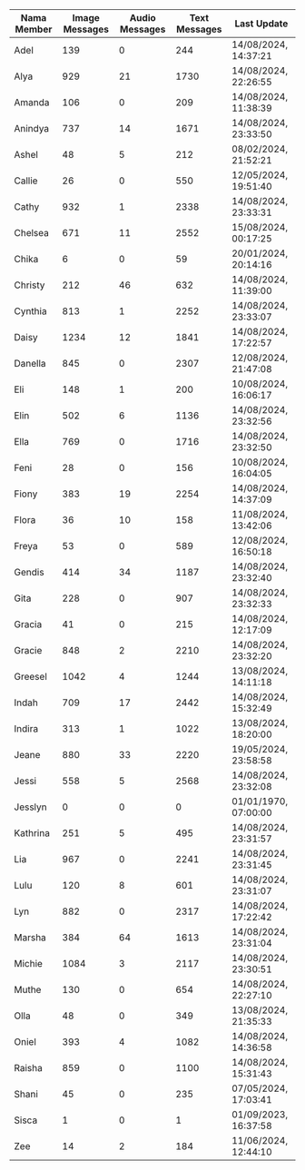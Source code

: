 | Nama Member | Image Messages | Audio Messages | Text Messages | Last Update |
| ------ | -------------- | -------------- | ------------- | ------------ |
| Adel | 139 | 0 | 244 | 14/08/2024, 14:37:21 |
| Alya | 929 | 21 | 1730 | 14/08/2024, 22:26:55 |
| Amanda | 106 | 0 | 209 | 14/08/2024, 11:38:39 |
| Anindya | 737 | 14 | 1671 | 14/08/2024, 23:33:50 |
| Ashel | 48 | 5 | 212 | 08/02/2024, 21:52:21 |
| Callie | 26 | 0 | 550 | 12/05/2024, 19:51:40 |
| Cathy | 932 | 1 | 2338 | 14/08/2024, 23:33:31 |
| Chelsea | 671 | 11 | 2552 | 15/08/2024, 00:17:25 |
| Chika | 6 | 0 | 59 | 20/01/2024, 20:14:16 |
| Christy | 212 | 46 | 632 | 14/08/2024, 11:39:00 |
| Cynthia | 813 | 1 | 2252 | 14/08/2024, 23:33:07 |
| Daisy | 1234 | 12 | 1841 | 14/08/2024, 17:22:57 |
| Danella | 845 | 0 | 2307 | 12/08/2024, 21:47:08 |
| Eli | 148 | 1 | 200 | 10/08/2024, 16:06:17 |
| Elin | 502 | 6 | 1136 | 14/08/2024, 23:32:56 |
| Ella | 769 | 0 | 1716 | 14/08/2024, 23:32:50 |
| Feni | 28 | 0 | 156 | 10/08/2024, 16:04:05 |
| Fiony | 383 | 19 | 2254 | 14/08/2024, 14:37:09 |
| Flora | 36 | 10 | 158 | 11/08/2024, 13:42:06 |
| Freya | 53 | 0 | 589 | 12/08/2024, 16:50:18 |
| Gendis | 414 | 34 | 1187 | 14/08/2024, 23:32:40 |
| Gita | 228 | 0 | 907 | 14/08/2024, 23:32:33 |
| Gracia | 41 | 0 | 215 | 14/08/2024, 12:17:09 |
| Gracie | 848 | 2 | 2210 | 14/08/2024, 23:32:20 |
| Greesel | 1042 | 4 | 1244 | 13/08/2024, 14:11:18 |
| Indah | 709 | 17 | 2442 | 14/08/2024, 15:32:49 |
| Indira | 313 | 1 | 1022 | 13/08/2024, 18:20:00 |
| Jeane | 880 | 33 | 2220 | 19/05/2024, 23:58:58 |
| Jessi | 558 | 5 | 2568 | 14/08/2024, 23:32:08 |
| Jesslyn | 0 | 0 | 0 | 01/01/1970, 07:00:00 |
| Kathrina | 251 | 5 | 495 | 14/08/2024, 23:31:57 |
| Lia | 967 | 0 | 2241 | 14/08/2024, 23:31:45 |
| Lulu | 120 | 8 | 601 | 14/08/2024, 23:31:07 |
| Lyn | 882 | 0 | 2317 | 14/08/2024, 17:22:42 |
| Marsha | 384 | 64 | 1613 | 14/08/2024, 23:31:04 |
| Michie | 1084 | 3 | 2117 | 14/08/2024, 23:30:51 |
| Muthe | 130 | 0 | 654 | 14/08/2024, 22:27:10 |
| Olla | 48 | 0 | 349 | 13/08/2024, 21:35:33 |
| Oniel | 393 | 4 | 1082 | 14/08/2024, 14:36:58 |
| Raisha | 859 | 0 | 1100 | 14/08/2024, 15:31:43 |
| Shani | 45 | 0 | 235 | 07/05/2024, 17:03:41 |
| Sisca | 1 | 0 | 1 | 01/09/2023, 16:37:58 |
| Zee | 14 | 2 | 184 | 11/06/2024, 12:44:10 |

